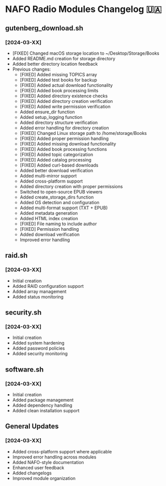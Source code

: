 # NAFO Radio Modules Changelog 🇺🇦

## gutenberg_download.sh
### [2024-03-XX]
- [FIXED] Changed macOS storage location to ~/Desktop/Storage/Books
- Added README.md creation for storage directory
- Added better directory location feedback
- Previous changes:
  - [FIXED] Added missing TOPICS array
  - [FIXED] Added test books for backup
  - [FIXED] Added actual download functionality
  - [FIXED] Added book processing limits
  - [FIXED] Added directory existence checks
  - [FIXED] Added directory creation verification
  - [FIXED] Added write permission verification
  - Added ensure_dir function
  - Added setup_logging function
  - Added directory structure verification
  - Added error handling for directory creation
  - [FIXED] Changed Linux storage path to /home/storage/Books
  - [FIXED] Added proper permission handling
  - [FIXED] Added missing download functionality
  - [FIXED] Added book processing functions
  - [FIXED] Added topic categorization
  - [FIXED] Added catalog processing
  - [FIXED] Added curl-based downloads
  - Added better download verification
  - Added multi-mirror support
  - Added cross-platform support
  - Added directory creation with proper permissions
  - Switched to open-source EPUB viewers
  - Added create_storage_dirs function
  - Added OS detection and configuration
  - Added multi-format support (TXT + EPUB)
  - Added metadata generation
  - Added HTML index creation
  - [FIXED] File naming to include author
  - [FIXED] Permission handling
  - Added download verification
  - Improved error handling

## raid.sh
### [2024-03-XX]
- Initial creation
- Added RAID configuration support
- Added array management
- Added status monitoring

## security.sh
### [2024-03-XX]
- Initial creation
- Added system hardening
- Added password policies
- Added security monitoring

## software.sh
### [2024-03-XX]
- Initial creation
- Added package management
- Added dependency handling
- Added clean installation support

## General Updates
### [2024-03-XX]
- Added cross-platform support where applicable
- Improved error handling across modules
- Added NAFO-style documentation
- Enhanced user feedback
- Added changelogs
- Improved module organization 